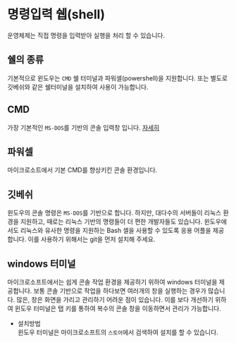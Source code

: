 # 명령입력 쉡(shell)
운영체제는 직접 명령을 입력받아 실행을 처리 할 수 있습니다.

## 쉘의 종류
기본적으로 윈도우는 `CMD` 쉘 터미널과 파워셀(powershell)을 지원합니다.
또는 별도로 깃베쉬와 같은 쉘터미널을 설치하여 사용이 가능합니다.

## CMD
가장 기본적인 `MS-DOS`를 기반의 콘솔 입력창 입니다.
[자세히](./cmd)

## 파워셀
마이크로소트에서 기본 CMD를 향상키킨 콘솔 환경입니다.


## 깃베쉬
윈도우의 콘솔 명령은 `MS-DOS`를 기반으로 합니다. 하지만, 대다수의 서버들이 리눅스 환경을 지원하고, 때로는 리눅스 기반의 명령들이 더 편한 개발자들도 있습니다. 윈도우에서도 리눅스와 유사한 명령을 지원하는 Bash 셀을 사용할 수 있도록 응용 어플을 제공합니다. 이를 사용하기 위해서는 git을 먼저 설치해 주세요. 

## windows 터미널
마이크로소프트에서는 쉽게 콘솔 작업 환경을 제공하기 위하여 windows 터미널을 제공합니다. 보통 콘솔 기반으로 작업을 하다보면 여러개의 창을 실행하는 경우가 많습니다. 많은, 창은 화면을 가리고 관리하기 어려운 점이 있습니다. 이를 보다 개선하기 위하여 윈도우 터미널은 탭 키를 통하여 복수의 콘솔 창을 이동하면서 관리가 가능합니다.

* 설치방법  
윈도우 터미널은 마이크로소프트의 `스토어`에서 검색하여 설치를 할 수 있습니다.
